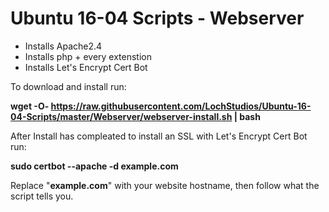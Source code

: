 # Ubuntu 16-04 Scripts - Webserver

* Installs Apache2.4
* Installs php + every extenstion
* Installs Let's Encrypt Cert Bot

To download and install run:

**wget -O- https://raw.githubusercontent.com/LochStudios/Ubuntu-16-04-Scripts/master/Webserver/webserver-install.sh | bash**

After Install has compleated to install an SSL with Let's Encrypt Cert Bot run:

**sudo certbot --apache -d example.com**

Replace "**example.com**" with your website hostname, then follow what the script tells you.